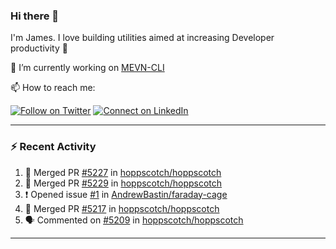 ### Hi there 👋

I'm James. I love building utilities aimed at increasing Developer productivity :raised_hands: 

🔭 I’m currently working on [MEVN-CLI](https://github.com/madlabsinc/mevn-cli)

📫 How to reach me:

[![Follow on Twitter](https://img.shields.io/badge/--twitter?label=Twitter&logo=Twitter&style=social)](https://twitter.com/james_madhacks) [![Connect on LinkedIn](https://img.shields.io/badge/--linkedin?label=LinkedIn&logo=LinkedIn&style=social)](https://www.linkedin.com/in/jamesgeorge007)

---

### :zap: Recent Activity

<!--START_SECTION:activity-->
1. 🎉 Merged PR [#5227](https://github.com/hoppscotch/hoppscotch/pull/5227) in [hoppscotch/hoppscotch](https://github.com/hoppscotch/hoppscotch)
2. 🎉 Merged PR [#5229](https://github.com/hoppscotch/hoppscotch/pull/5229) in [hoppscotch/hoppscotch](https://github.com/hoppscotch/hoppscotch)
3. ❗ Opened issue [#1](https://github.com/AndrewBastin/faraday-cage/issues/1) in [AndrewBastin/faraday-cage](https://github.com/AndrewBastin/faraday-cage)
4. 🎉 Merged PR [#5217](https://github.com/hoppscotch/hoppscotch/pull/5217) in [hoppscotch/hoppscotch](https://github.com/hoppscotch/hoppscotch)
5. 🗣 Commented on [#5209](https://github.com/hoppscotch/hoppscotch/pull/5209#issuecomment-3031036699) in [hoppscotch/hoppscotch](https://github.com/hoppscotch/hoppscotch)
<!--END_SECTION:activity-->

---

<!--
**jamesgeorge007/jamesgeorge007** is a ✨ _special_ ✨ repository because its `README.md` (this file) appears on your GitHub profile.

Here are some ideas to get you started:

- 🌱 I’m currently learning ...
- 👯 I’m looking to collaborate on ...
- 🤔 I’m looking for help with ...
- 💬 Ask me about ...
- 😄 Pronouns: ...
- ⚡ Fun fact: ...
-->
